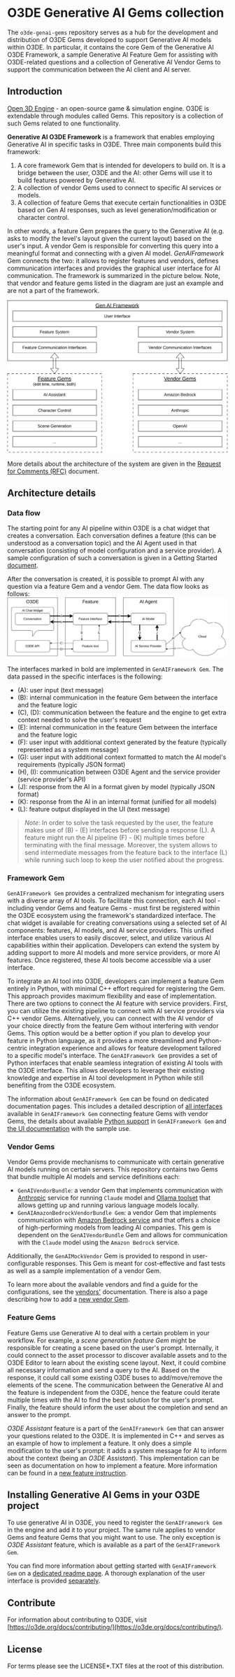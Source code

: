 # O3DE Generative AI Gems collection

The `o3de-genai-gems` repository serves as a hub for the development and distribution of O3DE Gems developed to support Generative AI models within O3DE. In particular, it contains the core Gem of the Generative AI O3DE Framework, a sample Generative AI Feature Gem for assisting with O3DE-related questions and a collection of Generative AI Vendor Gems to support the communication between the AI client and AI server.

## Introduction

[Open 3D Engine](https://o3de.org) - an open-source game & simulation engine. O3DE is extendable through modules called Gems. This repository is a collection of such Gems related to one functionality.

**Generative AI O3DE Framework** is a framework that enables employing Generative AI in specific tasks in O3DE. Three main components build this framework:
1. A core framework Gem that is intended for developers to build on. It is a bridge between the user, O3DE and the AI: other Gems will use it to build features powered by Generative AI.
2. A collection of vendor Gems used to connect to specific AI services or models.
3. A collection of feature Gems that execute certain functionalities in O3DE based on Gen AI responses, such as level generation/modification or character control.

In other words, a feature Gem prepares the query to the Generative AI (e.g. asks to modify the level's layout given the current layout) based on the user's input. A vendor Gem is responsible for converting this query into a meaningful format and connecting with a given AI model. _GenAIFramework_ Gem connects the two: it allows to register features and vendors, defines communication interfaces and provides the graphical user interface for AI communication. The framework is summarized in the picture below. Note, that vendor and feature gems listed in the diagram are just an example and are not a part of the framework.

![Framework Design](./docs/images/framework.svg)

More details about the architecture of the system are given in the [Request for Comments (RFC)](https://github.com/o3de/sig-simulation/issues/87) document.

## Architecture details

### Data flow

The starting point for any AI pipeline within O3DE is a chat widget that creates a conversation. Each conversation defines a feature (this can be understood as a conversation topic) and the AI Agent used in that conversation (consisting of model configuration and a service provider). A sample configuration of such a conversation is given in a Getting Started [document](./docs/gettingStarted.md).

After the conversation is created, it is possible to prompt AI with any question via a feature Gem and a vendor Gem. The data flow looks as follows:
![Data flow](./docs/images/pipeline.svg)

The interfaces marked in bold are implemented in `GenAIFramework Gem`. The data passed in the specific interfaces is the following:
* (A): user input (text message)
* (B): internal communication in the feature Gem between the interface and the feature logic
* (C), (D): communication between the feature and the engine to get extra context needed to solve the user's request
* (E): internal communication in the feature Gem between the interface and the feature logic
* (F): user input with additional context generated by the feature (typically represented as a system message)
* (G): user input with additional context formatted to match the AI model's requirements (typically JSON format)
* (H), (I): communication between O3DE Agent and the service provider (service provider's API)
* (J): response from the AI in a format given by model (typically JSON format)
* (K): response from the AI in an internal format (unified for all models)
* (L): feature output displayed in the UI (text message)

> *Note*: In order to solve the task requested by the user, the feature makes use of (B) - (E) interfaces before sending a response (L). A feature might run the AI pipeline (F) - (K) multiple times before terminating with the final message. Moreover, the system allows to send intermediate messages from the feature back to the interface (L) while running such loop to keep the user notified about the progress.

### Framework Gem
`GenAIFramework Gem` provides a centralized mechanism for integrating users with a diverse array of AI tools. To facilitate this connection, each AI tool - including vendor Gems and feature Gems - must first be registered within the O3DE ecosystem using the framework's standardized interface. The chat widget is available for creating conversations using a selected set of AI components: features, AI models, and AI service providers. This unified interface enables users to easily discover, select, and utilize various AI capabilities within their application. Developers can extend the system by adding support to more AI models and more service providers, or more AI features. Once registered, these AI tools become accessible via a user interface. 

To integrate an AI tool into O3DE, developers can implement a feature Gem entirely in Python, with minimal C++ effort required for registering the Gem. This approach provides maximum flexibility and ease of implementation. There are two options to connect the AI feature with service providers. First, you can utilize the existing pipeline to connect with AI service providers via C++ vendor Gems. Alternatively, you can connect with the AI vendor of your choice directly from the feature Gem without interfering with vendor Gems. This option would be a better option if you plan to develop your feature in Python language, as it provides a more streamlined and Python-centric integration experience and allows for feature development tailored to a specific model's interface. The `GenAIFramework Gem` provides a set of Python interfaces that enable seamless integration of existing AI tools with the O3DE interface. This allows developers to leverage their existing knowledge and expertise in AI tool development in Python while still benefiting from the O3DE ecosystem. 

The information about `GenAIFramework Gem` can be found on dedicated documentation pages. This includes a detailed description of [all interfaces](./docs/interfaces.md) available in `GenAIFramework Gem` connecting feature Gems with vendor Gems, the details about available [Python support](./docs/python.md) in `GenAIFramework Gem` and [the UI documentation](./docs/ui.md) with the sample use.

### Vendor Gems
Vendor Gems provide mechanisms to communicate with certain generative AI models running on certain servers. This repository contains two Gems that bundle multiple AI models and service definitions each:
- `GenAIVendorBundle`: a vendor Gem that implements communication with [Anthropic](https://docs.anthropic.com/en/docs/welcome) service for running `Claude` model and [Ollama toolset](https://github.com/ollama/ollama) that allows getting up and running various language models locally.
- `GenAIAmazonBedrockVendorBundle Gem`: a vendor Gem that implements communication with [Amazon Bedrock service](https://aws.amazon.com/bedrock/) and that offers a choice of high-performing models from leading AI companies. This gem is dependent on the `GenAIVendorBundle` Gem and allows for communication with the `Claude` model using the `Amazon Bedrock` service.

Additionally, the `GenAIMockVendor` Gem is provided to respond in user-configurable responses. This Gem is meant for cost-effective and fast tests as well as a sample implementation of a vendor Gem.

To learn more about the available vendors and find a guide for the configurations, see the [vendors'](./docs/vendors.md) documentation. There is also a page describing how to add a [new vendor Gem](./docs/newVendor.md). 

### Feature Gems
Feature Gems use Generative AI to deal with a certain problem in your workflow. For example, a _scene generation feature Gem_ might be responsible for creating a scene based on the user's prompt. Internally, it could connect to the asset processor to discover available assets and to the O3DE Editor to learn about the existing scene layout. Next, it could combine all necessary information and send a query to the AI. Based on the response, it could call some existing O3DE buses to add/move/remove the elements of the scene. The communication between the Generative AI and the feature is independent from the O3DE, hence the feature could iterate multiple times with the AI to find the best solution for the user's prompt. Finally, the feature should inform the user about the completion and send an answer to the prompt.

_O3DE Assistant_ feature is a part of the `GenAIFramework Gem` that can answer your questions related to the O3DE. It is implemented in C++ and serves as an example of how to implement a feature. It only does a simple modification to the user's prompt: it adds a system message for AI to inform about the context (being an _O3DE Assistant_). This implementation can be seen as documentation on how to implement a feature. More information can be found in a [new feature instruction](./docs/newFeature.md).

## Installing Generative AI Gems in your O3DE project

To use generative AI in O3DE, you need to register the `GenAIFramework Gem` in the engine and add it to your project. The same rule applies to vendor Gems and feature Gems that you might want to use. The only exception is _O3DE Assistant_ feature, which is available as a part of the `GenAIFramework Gem`. 

You can find more information about getting started with `GenAIFramework Gem` on a [dedicated readme page](./docs/gettingStarted.md). A thorough explanation of the user interface is provided [separately](./docs/ui.md).

## Contribute
For information about contributing to O3DE, visit [https://o3de.org/docs/contributing/](https://o3de.org/docs/contributing/).

## License
For terms please see the LICENSE*.TXT files at the root of this distribution.
